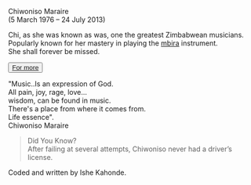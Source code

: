 <!Doctype html>
<html>
<head>
  <meta name="viewport" content="width=device-width, initial-scale=1.0">
  <link href="https://fonts.googleapis.com/css?family=Chewy|Jura:600" rel="stylesheet">
<title>A tribute to Chiwoniso Maraire.
</title>
</head>
<body>
<div class="bg">
</div>
<div class="zita">
  <p><span class="nom">Chiwoniso Maraire</span><br/>(5 March 1976 – 24 July 2013)</p>
</div>
<div class="bio">
  <p>Chi, as she was known as was, one the greatest Zimbabwean musicians.<br/>
    Popularly known for her mastery in playing the <span class="mbira"><a href="https://en.wikipedia.org/wiki/Mbira" target="_blank">mbira</a><i class="fa fa-external-link" aria-hidden="true"></i></span> instrument.<br/>
    She shall forever be missed.</P>
  <button class="btn"><span><a href="https://en.wikipedia.org/wiki/Chiwoniso_Maraire" target="_blank">For more</a></span>
    </button>
</div>
<div class="quote">
  <p>"Music..Is an expression of God.<br/> All pain, joy, rage, love...<br/>
    wisdom, can be found in music.<br/>There's a place from where it comes from.
    <br/> Life essence".<br/>Chiwoniso Maraire
</div>
<div class="ffact">
  <blockquote><span class="dyk">Did You Know?</span><br/>
    After failing at several attempts, Chiwoniso never had a driver’s
     license.</blockquote>
</div>
  <footer><p>Coded and written by Ishe Kahonde.</p></footer>
</body>
</html>
